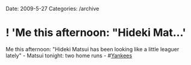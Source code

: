 Date: 2009-5-27
Categories: /archive

# ! 'Me this afternoon: "Hideki Mat...'

Me this afternoon: "Hideki Matsui has been looking like a little leaguer lately" - Matsui tonight: two home runs - #<a href="http://search.twitter.com/search?q=%23Yankees">Yankees</a>
